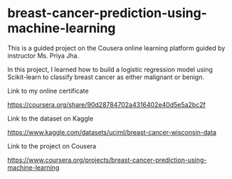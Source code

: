 # breast-cancer-prediction-using-machine-learning

This is a guided project on the Cousera online learning platform guided by instructor Ms. Priya Jha.

In this project, I learned how to build a logistic regression model using Scikit-learn to classify breast cancer as either malignant or benign.

Link to my online certificate

https://coursera.org/share/90d28784702a4316402e40d5e5a2bc2f

Link to the dataset on Kaggle

https://www.kaggle.com/datasets/uciml/breast-cancer-wisconsin-data

Link to the project on Cousera

https://www.coursera.org/projects/breast-cancer-prediction-using-machine-learning
